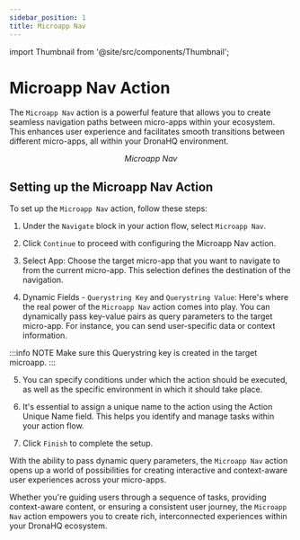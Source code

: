 ```yaml
---
sidebar_position: 1
title: Microapp Nav
---
```


import Thumbnail from '@site/src/components/Thumbnail';

# Microapp Nav Action

The `Microapp Nav` action is a powerful feature that allows you to create seamless navigation paths between micro-apps within your ecosystem. This enhances user experience and facilitates smooth transitions between different micro-apps, all within your DronaHQ environment.

<figure>
  <Thumbnail src="/img/reference/actionflow-blocks/microappnav/microappnav.png" alt="Microapp Nav" />
  <figcaption align='center'><i>Microapp Nav</i></figcaption>
</figure>

## Setting up the Microapp Nav Action

To set up the `Microapp Nav` action, follow these steps:

1. Under the `Navigate` block in your action flow, select `Microapp Nav`.

2. Click `Continue` to proceed with configuring the Microapp Nav action.

3. Select App: Choose the target micro-app that you want to navigate to from the current micro-app. This selection defines the destination of the navigation.

4. Dynamic Fields - `Querystring Key` and `Querystring Value`: Here's where the real power of the `Microapp Nav` action comes into play. You can dynamically pass key-value pairs as query parameters to the target micro-app. For instance, you can send user-specific data or context information.

:::info NOTE
Make sure this Querystring key is created in the target microapp.
:::

5. You can specify conditions under which the action should be executed, as well as the specific environment in which it should take place.

6. It's essential to assign a unique name to the action using the Action Unique Name field. This helps you identify and manage tasks within your action flow.

7. Click `Finish` to complete the setup.

With the ability to pass dynamic query parameters, the `Microapp Nav` action opens up a world of possibilities for creating interactive and context-aware user experiences across your micro-apps.

<figure>
  <Thumbnail src="/img/reference/actionflow-blocks/microappnav/feild.png" alt="Microapp Nav" />
</figure>

Whether you're guiding users through a sequence of tasks, providing context-aware content, or ensuring a consistent user journey, the `Microapp Nav` action empowers you to create rich, interconnected experiences within your DronaHQ ecosystem.
